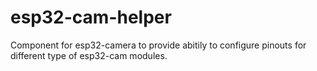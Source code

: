 # esp32-cam-helper

Component for esp32-camera to provide abitily to configure pinouts for different type of esp32-cam modules.
